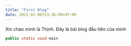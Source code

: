 ```yaml
---
title: "First Blog"
date: 2021-02-06T23:36:09+07:00
---
```


Xin chào mình là Thịnh. Đây là bài blog đầu tiên của mình

```java
public static void main
```

